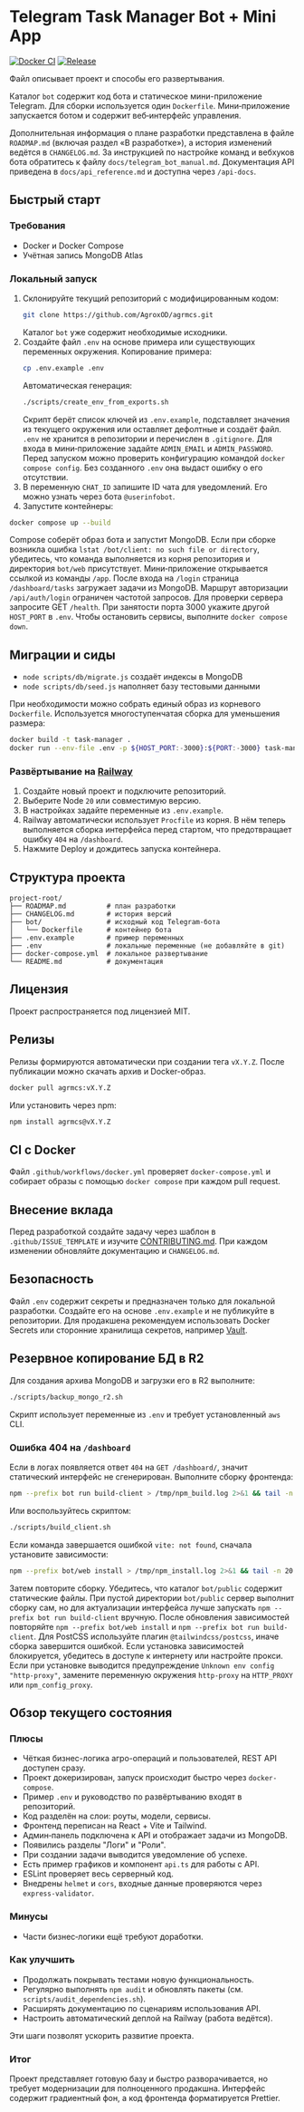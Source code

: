 <!-- Назначение файла: документация проекта и общие инструкции. -->
# Telegram Task Manager Bot + Mini App

[![Docker CI](https://github.com/user/agrmcs/actions/workflows/docker.yml/badge.svg)](https://github.com/user/agrmcs/actions/workflows/docker.yml) [![Release](https://github.com/user/agrmcs/actions/workflows/release.yml/badge.svg)](https://github.com/user/agrmcs/actions/workflows/release.yml)

Файл описывает проект и способы его развертывания.

Каталог `bot` содержит код бота и статическое мини-приложение Telegram.
Для сборки используется один `Dockerfile`. Мини‑приложение запускается ботом и содержит веб‑интерфейс управления.

Дополнительная информация о плане разработки представлена в файле `ROADMAP.md` (включая раздел «В разработке»), а история изменений ведётся в `CHANGELOG.md`.
За инструкцией по настройке команд и вебхуков бота обратитесь к файлу `docs/telegram_bot_manual.md`. Документация API приведена в `docs/api_reference.md` и доступна через `/api-docs`.

## Быстрый старт

### Требования
- Docker и Docker Compose
- Учётная запись MongoDB Atlas

### Локальный запуск
1. Склонируйте текущий репозиторий с модифицированным кодом:
   ```bash
   git clone https://github.com/AgroxOD/agrmcs.git
   ```
   Каталог `bot` уже содержит необходимые исходники.
2. Создайте файл `.env` на основе примера или существующих переменных окружения.
   Копирование примера:
   ```bash
   cp .env.example .env
   ```
   Автоматическая генерация:
   ```bash
   ./scripts/create_env_from_exports.sh
   ```
   Скрипт берёт список ключей из `.env.example`, подставляет значения из текущего
   окружения или оставляет дефолтные и создаёт файл.
   `.env` не хранится в репозитории и перечислен в `.gitignore`.
 Для входа в мини‑приложение задайте `ADMIN_EMAIL` и `ADMIN_PASSWORD`.
 Перед запуском можно проверить конфигурацию командой `docker compose config`. Без созданного `.env` она выдаст ошибку о его отсутствии.
3. В переменную `CHAT_ID` запишите ID чата для уведомлений. Его можно узнать через бота `@userinfobot`.
4. Запустите контейнеры:
  ```bash
  docker compose up --build
  ```
  Compose соберёт образ бота и запустит MongoDB.
  Если при сборке возникла ошибка `lstat /bot/client: no such file or directory`,
  убедитесь, что команда выполняется из корня репозитория и директория
  `bot/web` присутствует.
  Мини‑приложение открывается ссылкой из команды `/app`.
  После входа на `/login` страница `/dashboard/tasks` загружает задачи из MongoDB.
  Маршрут авторизации `/api/auth/login` ограничен частотой запросов.
  Для проверки сервера запросите GET `/health`.
  При занятости порта 3000 укажите другой `HOST_PORT` в `.env`.
  Чтобы остановить сервисы, выполните `docker compose down`.

## Миграции и сиды
- `node scripts/db/migrate.js` создаёт индексы в MongoDB
- `node scripts/db/seed.js` наполняет базу тестовыми данными

При необходимости можно собрать единый образ из корневого `Dockerfile`. Используется многоступенчатая сборка для уменьшения размера:
```bash
docker build -t task-manager .
docker run --env-file .env -p ${HOST_PORT:-3000}:${PORT:-3000} task-manager
```

### Развёртывание на [Railway](https://railway.app)
1. Создайте новый проект и подключите репозиторий.
2. Выберите Node `20` или совместимую версию.
3. В настройках задайте переменные из `.env.example`.
4. Railway автоматически использует `Procfile` из корня. В нём теперь выполняется
   сборка интерфейса перед стартом, что предотвращает ошибку `404` на `/dashboard`.
5. Нажмите Deploy и дождитесь запуска контейнера.

## Структура проекта
```
project-root/
├── ROADMAP.md          # план разработки
├── CHANGELOG.md        # история версий
├── bot/                # исходный код Telegram-бота
│   └── Dockerfile      # контейнер бота
├── .env.example        # пример переменных
├── .env                # локальные переменные (не добавляйте в git)
├── docker-compose.yml  # локальное развертывание
└── README.md           # документация
```

## Лицензия
Проект распространяется под лицензией MIT.
## Релизы
Релизы формируются автоматически при создании тега `vX.Y.Z`. После публикации можно скачать архив и Docker-образ.
```bash
docker pull agrmcs:vX.Y.Z
```
Или установить через npm:
```bash
npm install agrmcs@vX.Y.Z
```


## CI с Docker
Файл `.github/workflows/docker.yml` проверяет `docker-compose.yml` и собирает образы с помощью `docker compose` при каждом pull request.

## Внесение вклада
Перед разработкой создайте задачу через шаблон в `.github/ISSUE_TEMPLATE` и изучите [CONTRIBUTING.md](CONTRIBUTING.md). При каждом изменении обновляйте документацию и `CHANGELOG.md`.

## Безопасность
Файл `.env` содержит секреты и предназначен только для локальной разработки.
Создайте его на основе `.env.example` и не публикуйте в репозитории.
Для продакшена рекомендуем использовать Docker Secrets или сторонние хранилища
секретов, например [Vault](https://www.vaultproject.io/).

## Резервное копирование БД в R2
Для создания архива MongoDB и загрузки его в R2 выполните:
```bash
./scripts/backup_mongo_r2.sh
```
Скрипт использует переменные из `.env` и требует установленный `aws` CLI.

### Ошибка 404 на `/dashboard`
Если в логах появляется ответ `404` на `GET /dashboard/`, значит статический интерфейс не сгенерирован. Выполните сборку фронтенда:
```bash
npm --prefix bot run build-client > /tmp/npm_build.log 2>&1 && tail -n 20 /tmp/npm_build.log
```
Или воспользуйтесь скриптом:
```bash
./scripts/build_client.sh
```
Если команда завершается ошибкой `vite: not found`, сначала установите зависимости:
```bash
npm --prefix bot/web install > /tmp/npm_install.log 2>&1 && tail -n 20 /tmp/npm_install.log
```
Затем повторите сборку. Убедитесь, что каталог `bot/public` содержит статические файлы.
При пустой директории `bot/public` сервер выполнит сборку сам, но для актуализации интерфейса лучше запускать `npm --prefix bot run build-client` вручную.
После обновления зависимостей повторяйте `npm --prefix bot/web install` и `npm --prefix bot run build-client`.
Для PostCSS используйте плагин `@tailwindcss/postcss`, иначе сборка завершится ошибкой.
Если установка зависимостей блокируется, убедитесь в доступе к интернету или настройте прокси.
Если при установке выводится предупреждение `Unknown env config "http-proxy"`,
замените переменную окружения `http-proxy` на `HTTP_PROXY` или `npm_config_proxy`.



## Обзор текущего состояния

### Плюсы
- Чёткая бизнес-логика агро-операций и пользователей, REST API доступен сразу.
- Проект докеризирован, запуск происходит быстро через `docker-compose`.
- Пример `.env` и руководство по развёртыванию входят в репозиторий.
- Код разделён на слои: роуты, модели, сервисы.
- Фронтенд переписан на React + Vite и Tailwind.
- Админ‑панель подключена к API и отображает задачи из MongoDB.
- Появились разделы "Логи" и "Роли".
- При создании задачи выводится уведомление об успехе.
- Есть пример графиков и компонент `api.ts` для работы с API.
- ESLint проверяет весь серверный код.
- Внедрены `helmet` и `cors`, входные данные проверяются через `express-validator`.

### Минусы
- Части бизнес‑логики ещё требуют доработки.

### Как улучшить
 - Продолжать покрывать тестами новую функциональность.
 - Регулярно выполнять `npm audit` и обновлять пакеты (см. `scripts/audit_dependencies.sh`).
 - Расширять документацию по сценариям использования API.
 - Настроить автоматический деплой на Railway (работа ведётся).

Эти шаги позволят ускорить развитие проекта.

### Итог
Проект представляет готовую базу и быстро разворачивается, но требует модернизации для полноценного продакшна. Интерфейс содержит градиентный фон, а код фронтенда форматируется Prettier.
